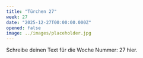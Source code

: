 ```yaml
---
title: "Türchen 27"
week: 27
date: "2025-12-27T00:00:00.000Z"
opened: false
image: ../images/placeholder.jpg
---
```


Schreibe deinen Text für die Woche Nummer: 27 hier.
